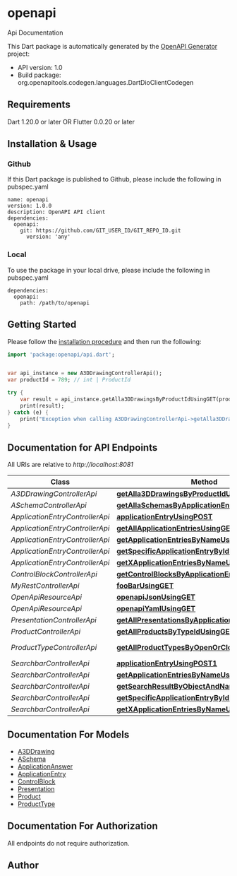 # openapi
Api Documentation

This Dart package is automatically generated by the [OpenAPI Generator](https://openapi-generator.tech) project:

- API version: 1.0
- Build package: org.openapitools.codegen.languages.DartDioClientCodegen

## Requirements

Dart 1.20.0 or later OR Flutter 0.0.20 or later

## Installation & Usage

### Github
If this Dart package is published to Github, please include the following in pubspec.yaml
```
name: openapi
version: 1.0.0
description: OpenAPI API client
dependencies:
  openapi:
    git: https://github.com/GIT_USER_ID/GIT_REPO_ID.git
      version: 'any'
```

### Local
To use the package in your local drive, please include the following in pubspec.yaml
```
dependencies:
  openapi:
    path: /path/to/openapi
```

## Getting Started

Please follow the [installation procedure](#installation--usage) and then run the following:

```dart
import 'package:openapi/api.dart';


var api_instance = new A3DDrawingControllerApi();
var productId = 789; // int | ProductId

try {
    var result = api_instance.getAlla3DDrawingsByProductIdUsingGET(productId);
    print(result);
} catch (e) {
    print("Exception when calling A3DDrawingControllerApi->getAlla3DDrawingsByProductIdUsingGET: $e\n");
}

```

## Documentation for API Endpoints

All URIs are relative to *http://localhost:8081*

Class | Method | HTTP request | Description
------------ | ------------- | ------------- | -------------
*A3DDrawingControllerApi* | [**getAlla3DDrawingsByProductIdUsingGET**](doc//A3DDrawingControllerApi.md#getalla3ddrawingsbyproductidusingget) | **get** /a3DDrawingController/getAlla3DDrawingsByProductId/{ProductId} | getAlla3DDrawingsByProductId
*ASchemaControllerApi* | [**getAllaSchemasByApplicationEntryIdUsingGET**](doc//ASchemaControllerApi.md#getallaschemasbyapplicationentryidusingget) | **get** /aSchemaController/getAllaSchemasByApplicationEntryId/{ApplicationEntryId} | getAllaSchemasByApplicationEntryId
*ApplicationEntryControllerApi* | [**applicationEntryUsingPOST**](doc//ApplicationEntryControllerApi.md#applicationentryusingpost) | **post** /applicationEntryController/addApplication | applicationEntry
*ApplicationEntryControllerApi* | [**getAllApplicationEntriesUsingGET**](doc//ApplicationEntryControllerApi.md#getallapplicationentriesusingget) | **get** /applicationEntryController/getAllApplications | getAllApplicationEntries
*ApplicationEntryControllerApi* | [**getApplicationEntriesByNameUsingGET**](doc//ApplicationEntryControllerApi.md#getapplicationentriesbynameusingget) | **get** /applicationEntryController/getApplicationsByName/{substring} | getApplicationEntriesByName
*ApplicationEntryControllerApi* | [**getSpecificApplicationEntryByIdUsingGET**](doc//ApplicationEntryControllerApi.md#getspecificapplicationentrybyidusingget) | **get** /applicationEntryController/getSpecificApplicationById/{id} | getSpecificApplicationEntryById
*ApplicationEntryControllerApi* | [**getXApplicationEntriesByNameUsingGET**](doc//ApplicationEntryControllerApi.md#getxapplicationentriesbynameusingget) | **get** /applicationEntryController/getXApplicationsByName/{substring} | getXApplicationEntriesByName
*ControlBlockControllerApi* | [**getControlBlocksByApplicationEntryIdUsingGET**](doc//ControlBlockControllerApi.md#getcontrolblocksbyapplicationentryidusingget) | **get** /controlBlockController/getControlBlocksByApplicationEntryId/{ApplicationEntryId} | getControlBlocksByApplicationEntryId
*MyRestControllerApi* | [**fooBarUsingGET**](doc//MyRestControllerApi.md#foobarusingget) | **get** /api/v1/foo | fooBar
*OpenApiResourceApi* | [**openapiJsonUsingGET**](doc//OpenApiResourceApi.md#openapijsonusingget) | **get** /v3/api-docs | openapiJson
*OpenApiResourceApi* | [**openapiYamlUsingGET**](doc//OpenApiResourceApi.md#openapiyamlusingget) | **get** /v3/api-docs.yaml | openapiYaml
*PresentationControllerApi* | [**getAllPresentationsByApplicationEntryIdUsingGET**](doc//PresentationControllerApi.md#getallpresentationsbyapplicationentryidusingget) | **get** /presentationController/getAllPresentationsByApplicationEntryId/{ApplicationEntryId} | getAllPresentationsByApplicationEntryId
*ProductControllerApi* | [**getAllProductsByTypeIdUsingGET**](doc//ProductControllerApi.md#getallproductsbytypeidusingget) | **get** /productController/getAllProductsByType/{ProductTypeId} | getAllProductsByTypeId
*ProductTypeControllerApi* | [**getAllProductTypesByOpenOrClosedUsingGET**](doc//ProductTypeControllerApi.md#getallproducttypesbyopenorclosedusingget) | **get** /productTypeController/getAllProductTypesByOpenOrClosed/{applicationEntryId}/{openTrue}/{closedTrue}/{substring} | getAllProductTypesByOpenOrClosed
*SearchbarControllerApi* | [**applicationEntryUsingPOST1**](doc//SearchbarControllerApi.md#applicationentryusingpost1) | **post** /searchbarController/addApplication | applicationEntry
*SearchbarControllerApi* | [**getApplicationEntriesByNameUsingGET1**](doc//SearchbarControllerApi.md#getapplicationentriesbynameusingget1) | **get** /searchbarController/getApplicationsByName/{substring} | getApplicationEntriesByName
*SearchbarControllerApi* | [**getSearchResultByObjectAndNameUsingGET**](doc//SearchbarControllerApi.md#getsearchresultbyobjectandnameusingget) | **get** /searchbarController/getSearchResultByObjectAndName/{objectString}/{substring} | getSearchResultByObjectAndName
*SearchbarControllerApi* | [**getSpecificApplicationEntryByIdUsingGET1**](doc//SearchbarControllerApi.md#getspecificapplicationentrybyidusingget1) | **get** /searchbarController/getSpecificApplicationById/{id} | getSpecificApplicationEntryById
*SearchbarControllerApi* | [**getXApplicationEntriesByNameUsingGET1**](doc//SearchbarControllerApi.md#getxapplicationentriesbynameusingget1) | **get** /searchbarController/getXApplicationsByName/{substring} | getXApplicationEntriesByName


## Documentation For Models

 - [A3DDrawing](doc//A3DDrawing.md)
 - [ASchema](doc//ASchema.md)
 - [ApplicationAnswer](doc//ApplicationAnswer.md)
 - [ApplicationEntry](doc//ApplicationEntry.md)
 - [ControlBlock](doc//ControlBlock.md)
 - [Presentation](doc//Presentation.md)
 - [Product](doc//Product.md)
 - [ProductType](doc//ProductType.md)


## Documentation For Authorization

 All endpoints do not require authorization.


## Author





